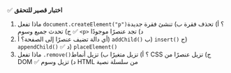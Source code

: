 ✅ **اختبار قصير للتحقق**
1.	ماذا تفعل `document.createElement("p")`؟
    أ) تحذف فقرة
    ب) تنشئ فقرة جديدة ✅
    ج) تحدث جميع وسوم `<p>`
    د) تجد عنصرًا موجودًا
2.	أي دالة تضيف عنصرًا إلى الصفحة؟
    أ) `addChild()`
    ب) `insert()`
    ج) `appendChild()` ✅
    د) `placeElement()`
3.	ماذا تفعل `.remove()`؟
    أ) تزيل متغيرًا
    ب) تزيل أنماط CSS
    ج) تزيل عنصرًا من DOM ✅
    د) تزيل وسوم HTML من سلسلة نصية
